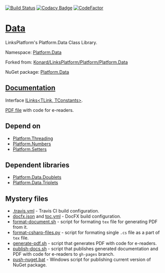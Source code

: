 [![Build Status](https://travis-ci.com/linksplatform/Data.svg?branch=master)](https://travis-ci.com/linksplatform/Data)
[![Codacy Badge](https://api.codacy.com/project/badge/Grade/8f1d10e057be45fd8e7c47cf39f2fc89)](https://app.codacy.com/app/drakonard/Data?utm_source=github.com&utm_medium=referral&utm_content=linksplatform/Data&utm_campaign=Badge_Grade_Dashboard)
[![CodeFactor](https://www.codefactor.io/repository/github/linksplatform/data/badge)](https://www.codefactor.io/repository/github/linksplatform/data)

# [Data](https://github.com/linksplatform/Data)

LinksPlatform's Platform.Data Class Library.

Namespace: [Platform.Data](https://linksplatform.github.io/Data/api/Platform.Data.html)

Forked from: [Konard/LinksPlatform/Platform/Platform.Data](https://github.com/Konard/LinksPlatform/tree/4d902dd3f4267284a494c35e1ae1887d5a309bef/Platform/Platform.Data)

NuGet package: [Platform.Data](https://www.nuget.org/packages/Platform.Data)

## [Documentation](https://linksplatform.github.io/Data)
Interface [ILinks\<TLink, TConstants\>](https://linksplatform.github.io/Data/api/Platform.Data.ILinks-2.html).

[PDF file](https://linksplatform.github.io/Data/Platform.Data.pdf) with code for e-readers.

## Depend on

* [Platform.Threading](https://github.com/linksplatform/Threading)
* [Platform.Numbers](https://github.com/linksplatform/Numbers)
* [Platform.Setters](https://github.com/linksplatform/Setters)

## Dependent libraries

* [Platform.Data.Doublets](https://github.com/linksplatform/Data.Doublets)
* [Platform.Data.Triplets](https://github.com/linksplatform/Data.Triplets)

## Mystery files
* [.travis.yml](https://github.com/linksplatform/Data/blob/master/.travis.yml) - Travis CI build configuration.
* [docfx.json](https://github.com/linksplatform/Data/blob/master/docfx.json) and [toc.yml](https://github.com/linksplatform/Data/blob/master/toc.yml) - DocFX build configuration.
* [format-document.sh](https://github.com/linksplatform/Data/blob/master/format-document.sh) - script for formating `tex` file for generating PDF from it.
* [format-csharp-files.py](https://github.com/linksplatform/Data/blob/master/format-csharp-files.py) - script for formating single `.cs` file as a part of `tex` file.
* [generate-pdf.sh](https://github.com/linksplatform/Data/blob/master/generate-pdf.sh) - script that generates PDF with code for e-readers.
* [publish-docs.sh](https://github.com/linksplatform/Data/blob/master/publish-docs.sh) - script that publishes generated documentation and PDF with code for e-readers to `gh-pages` branch.
* [push-nuget.bat](https://github.com/linksplatform/Data/blob/master/push-nuget.bat) - Windows script for publishing current version of NuGet package.
